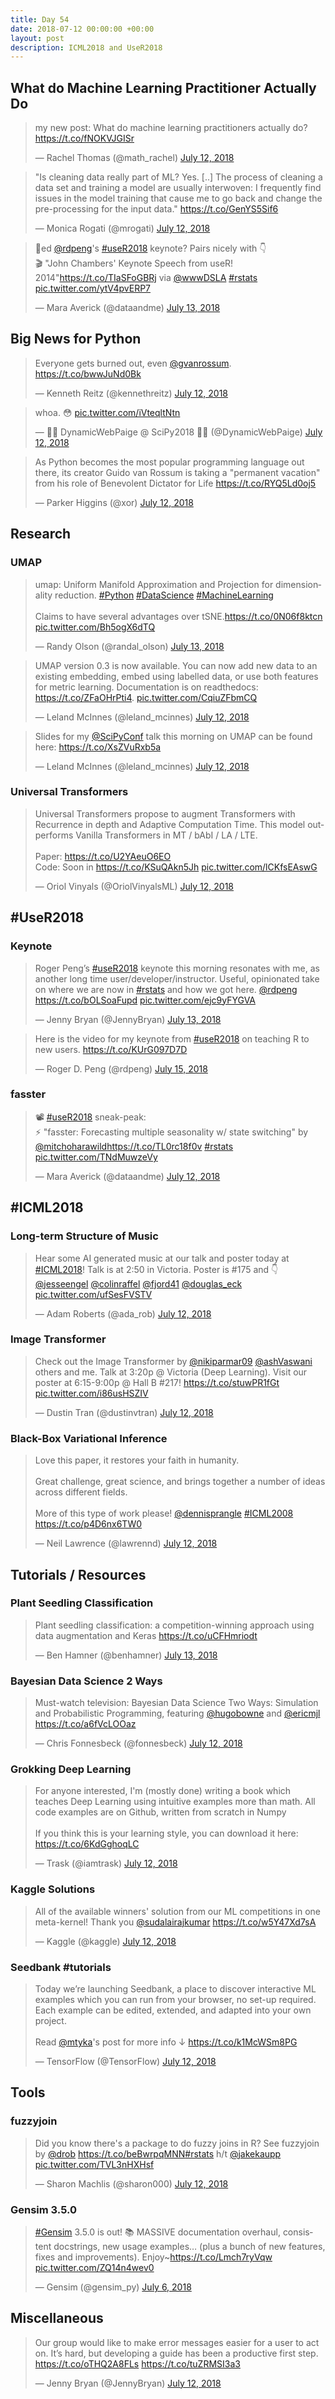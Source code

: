 ```yaml
---
title: Day 54
date: 2018-07-12 00:00:00 +00:00
layout: post
description: ICML2018 and UseR2018
---
```


## What do Machine Learning Practitioner Actually Do
<amp-twitter width="400" height="400"
             layout="responsive"
             data-tweetid="1017488895821242368">
    <blockquote placeholder><p lang="en" dir="ltr">my new post: What do machine learning practitioners actually do? <a href="https://t.co/fNOKVJGISr">https://t.co/fNOKVJGISr</a></p>&mdash; Rachel Thomas (@math_rachel) <a href="https://twitter.com/math_rachel/status/1017488895821242368?ref_src=twsrc%5Etfw">July 12, 2018</a></blockquote>
</amp-twitter>

<amp-twitter width="400" height="400"
             layout="responsive"
             data-tweetid="1017525719499341824">
    <blockquote placeholder><p lang="en" dir="ltr">&quot;Is cleaning data really part of ML? Yes. [..] The process of cleaning a data set and training a model are usually interwoven: I frequently find issues in the model training that cause me to go back and change the pre-processing for the input data.&quot; <a href="https://t.co/GenYS5Sif6">https://t.co/GenYS5Sif6</a></p>&mdash; Monica Rogati (@mrogati) <a href="https://twitter.com/mrogati/status/1017525719499341824?ref_src=twsrc%5Etfw">July 12, 2018</a></blockquote>
</amp-twitter>

<amp-twitter width="400" height="400"
             layout="responsive"
             data-tweetid="1017842613641269250">
    <blockquote placeholder><p lang="en" dir="ltr">🖤ed <a href="https://twitter.com/rdpeng?ref_src=twsrc%5Etfw">@rdpeng</a>&#39;s <a href="https://twitter.com/hashtag/useR2018?src=hash&amp;ref_src=twsrc%5Etfw">#useR2018</a> keynote? Pairs nicely with 👇<br>🎬 &quot;John Chambers&#39; Keynote Speech from useR! 2014&quot;<a href="https://t.co/TIaSFoGBRj">https://t.co/TIaSFoGBRj</a> via <a href="https://twitter.com/wwwDSLA?ref_src=twsrc%5Etfw">@wwwDSLA</a> <a href="https://twitter.com/hashtag/rstats?src=hash&amp;ref_src=twsrc%5Etfw">#rstats</a> <a href="https://t.co/ytV4pvERP7">pic.twitter.com/ytV4pvERP7</a></p>&mdash; Mara Averick (@dataandme) <a href="https://twitter.com/dataandme/status/1017842613641269250?ref_src=twsrc%5Etfw">July 13, 2018</a></blockquote>
</amp-twitter>

## Big News for Python
<amp-twitter width="400" height="400"
             layout="responsive"
             data-tweetid="1017443065127202817">
    <blockquote placeholder><p lang="en" dir="ltr">Everyone gets burned out, even <a href="https://twitter.com/gvanrossum?ref_src=twsrc%5Etfw">@gvanrossum</a>. <a href="https://t.co/bwwJuNd0Bk">https://t.co/bwwJuNd0Bk</a></p>&mdash; Kenneth Reitz (@kennethreitz) <a href="https://twitter.com/kennethreitz/status/1017443065127202817?ref_src=twsrc%5Etfw">July 12, 2018</a></blockquote>
</amp-twitter>

<amp-twitter width="400" height="400"
             layout="responsive"
             data-tweetid="1017491389565882368">
    <blockquote placeholder><p lang="en" dir="ltr">whoa. 😳 <a href="https://t.co/iVteqltNtn">pic.twitter.com/iVteqltNtn</a></p>&mdash; 👩‍💻 DynamicWebPaige @ SciPy2018 🔬🐍 (@DynamicWebPaige) <a href="https://twitter.com/DynamicWebPaige/status/1017491389565882368?ref_src=twsrc%5Etfw">July 12, 2018</a></blockquote>
</amp-twitter>

<amp-twitter width="400" height="400"
             layout="responsive"
             data-tweetid="1017442200295231488">
    <blockquote placeholder><p lang="en" dir="ltr">As Python becomes the most popular programming language out there, its creator Guido van Rossum is taking a &quot;permanent vacation&quot; from his role of Benevolent Dictator for Life <a href="https://t.co/RYQ5Ld0oj5">https://t.co/RYQ5Ld0oj5</a></p>&mdash; Parker Higgins (@xor) <a href="https://twitter.com/xor/status/1017442200295231488?ref_src=twsrc%5Etfw">July 12, 2018</a></blockquote>
</amp-twitter>

## Research
### UMAP
<amp-twitter width="400" height="400"
             layout="responsive"
             data-tweetid="1017799890385195008">
    <blockquote placeholder><p lang="en" dir="ltr">umap: Uniform Manifold Approximation and Projection for dimensionality reduction. <a href="https://twitter.com/hashtag/Python?src=hash&amp;ref_src=twsrc%5Etfw">#Python</a> <a href="https://twitter.com/hashtag/DataScience?src=hash&amp;ref_src=twsrc%5Etfw">#DataScience</a> <a href="https://twitter.com/hashtag/MachineLearning?src=hash&amp;ref_src=twsrc%5Etfw">#MachineLearning</a><br><br>Claims to have several advantages over tSNE.<a href="https://t.co/0N06f8ktcn">https://t.co/0N06f8ktcn</a> <a href="https://t.co/Bh5ogX6dTQ">pic.twitter.com/Bh5ogX6dTQ</a></p>&mdash; Randy Olson (@randal_olson) <a href="https://twitter.com/randal_olson/status/1017799890385195008?ref_src=twsrc%5Etfw">July 13, 2018</a></blockquote>
</amp-twitter>

<amp-twitter width="400" height="400"
             layout="responsive"
             data-tweetid="1017519182060105734">
    <blockquote placeholder><p lang="en" dir="ltr">UMAP version 0.3 is now available. You can now add new data to an existing embedding, embed using labelled data, or use both features for metric learning. Documentation is on readthedocs: <a href="https://t.co/ZFaOHrPti4">https://t.co/ZFaOHrPti4</a>. <a href="https://t.co/CqiuZFbmCQ">pic.twitter.com/CqiuZFbmCQ</a></p>&mdash; Leland McInnes (@leland_mcinnes) <a href="https://twitter.com/leland_mcinnes/status/1017519182060105734?ref_src=twsrc%5Etfw">July 12, 2018</a></blockquote>
</amp-twitter>

<amp-twitter width="400" height="400"
             layout="responsive"
             data-tweetid="1017465618210152450">
    <blockquote placeholder><p lang="en" dir="ltr">Slides for my <a href="https://twitter.com/SciPyConf?ref_src=twsrc%5Etfw">@SciPyConf</a> talk this morning on UMAP can be found here: <a href="https://t.co/XsZVuRxb5a">https://t.co/XsZVuRxb5a</a></p>&mdash; Leland McInnes (@leland_mcinnes) <a href="https://twitter.com/leland_mcinnes/status/1017465618210152450?ref_src=twsrc%5Etfw">July 12, 2018</a></blockquote>
</amp-twitter>

### Universal Transformers
<amp-twitter width="400" height="400"
             layout="responsive"
             data-tweetid="1017523208059260929">
    <blockquote placeholder><p lang="en" dir="ltr">Universal Transformers propose to augment Transformers with Recurrence in depth and Adaptive Computation Time. This model outperforms Vanilla Transformers in MT / bAbI / LA / LTE.<br><br>Paper: <a href="https://t.co/U2YAeuO6EO">https://t.co/U2YAeuO6EO</a><br>Code: Soon in <a href="https://t.co/KSuQAkn5Jh">https://t.co/KSuQAkn5Jh</a> <a href="https://t.co/lCKfsEAswG">pic.twitter.com/lCKfsEAswG</a></p>&mdash; Oriol Vinyals (@OriolVinyalsML) <a href="https://twitter.com/OriolVinyalsML/status/1017523208059260929?ref_src=twsrc%5Etfw">July 12, 2018</a></blockquote>
</amp-twitter>

## #UseR2018
### Keynote
<amp-twitter width="400" height="400"
             layout="responsive"
             data-tweetid="1017579549435912194">
    <blockquote placeholder><p lang="en" dir="ltr">Roger Peng’s <a href="https://twitter.com/hashtag/useR2018?src=hash&amp;ref_src=twsrc%5Etfw">#useR2018</a> keynote this morning resonates with me, as another long time user/developer/instructor. Useful, opinionated take on where we are now in <a href="https://twitter.com/hashtag/rstats?src=hash&amp;ref_src=twsrc%5Etfw">#rstats</a> and how we got here. <a href="https://twitter.com/rdpeng?ref_src=twsrc%5Etfw">@rdpeng</a> <a href="https://t.co/bOLSoaFupd">https://t.co/bOLSoaFupd</a> <a href="https://t.co/ejc9yFYGVA">pic.twitter.com/ejc9yFYGVA</a></p>&mdash; Jenny Bryan (@JennyBryan) <a href="https://twitter.com/JennyBryan/status/1017579549435912194?ref_src=twsrc%5Etfw">July 13, 2018</a></blockquote>
</amp-twitter>

<amp-twitter width="400" height="400"
             layout="responsive"
             data-tweetid="1018377414852767744">
    <blockquote placeholder><p lang="en" dir="ltr">Here is the video for my keynote from <a href="https://twitter.com/hashtag/useR2018?src=hash&amp;ref_src=twsrc%5Etfw">#useR2018</a> on teaching R to new users. <a href="https://t.co/KUrG097D7D">https://t.co/KUrG097D7D</a></p>&mdash; Roger D. Peng (@rdpeng) <a href="https://twitter.com/rdpeng/status/1018377414852767744?ref_src=twsrc%5Etfw">July 15, 2018</a></blockquote>
</amp-twitter>

### fasster
<amp-twitter width="400" height="400"
             layout="responsive"
             data-tweetid="1017518220645986305">
    <blockquote placeholder><p lang="en" dir="ltr">📽 <a href="https://twitter.com/hashtag/useR2018?src=hash&amp;ref_src=twsrc%5Etfw">#useR2018</a> sneak-peak:<br>⚡️ &quot;fasster: Forecasting multiple seasonality w/ state switching&quot; by <a href="https://twitter.com/mitchoharawild?ref_src=twsrc%5Etfw">@mitchoharawild</a><a href="https://t.co/TL0rc18f0v">https://t.co/TL0rc18f0v</a> <a href="https://twitter.com/hashtag/rstats?src=hash&amp;ref_src=twsrc%5Etfw">#rstats</a> <a href="https://t.co/TNdMuwzeVy">pic.twitter.com/TNdMuwzeVy</a></p>&mdash; Mara Averick (@dataandme) <a href="https://twitter.com/dataandme/status/1017518220645986305?ref_src=twsrc%5Etfw">July 12, 2018</a></blockquote>
</amp-twitter>

## #ICML2018
### Long-term Structure of Music
<amp-twitter width="400" height="400"
             layout="responsive"
             data-tweetid="1017376896181571589">
    <blockquote placeholder><p lang="en" dir="ltr">Hear some AI generated music at our talk and poster today at <a href="https://twitter.com/hashtag/ICML2018?src=hash&amp;ref_src=twsrc%5Etfw">#ICML2018</a>! Talk is at 2:50 in Victoria. Poster is #175 and 👇<a href="https://twitter.com/jesseengel?ref_src=twsrc%5Etfw">@jesseengel</a> <a href="https://twitter.com/colinraffel?ref_src=twsrc%5Etfw">@colinraffel</a> <a href="https://twitter.com/fjord41?ref_src=twsrc%5Etfw">@fjord41</a> <a href="https://twitter.com/douglas_eck?ref_src=twsrc%5Etfw">@douglas_eck</a> <a href="https://t.co/ufSesFVSTV">pic.twitter.com/ufSesFVSTV</a></p>&mdash; Adam Roberts (@ada_rob) <a href="https://twitter.com/ada_rob/status/1017376896181571589?ref_src=twsrc%5Etfw">July 12, 2018</a></blockquote>
</amp-twitter>

### Image Transformer
<amp-twitter width="400" height="400"
             layout="responsive"
             data-tweetid="1017343125516414976">
    <blockquote placeholder><p lang="en" dir="ltr">Check out the Image Transformer by <a href="https://twitter.com/nikiparmar09?ref_src=twsrc%5Etfw">@nikiparmar09</a> <a href="https://twitter.com/ashVaswani?ref_src=twsrc%5Etfw">@ashVaswani</a> others and me. Talk at 3:20p @ Victoria (Deep Learning). Visit our poster at 6:15-9:00p @ Hall B #217! <a href="https://t.co/stuwPR1fGt">https://t.co/stuwPR1fGt</a> <a href="https://t.co/i86usHSZIV">pic.twitter.com/i86usHSZIV</a></p>&mdash; Dustin Tran (@dustinvtran) <a href="https://twitter.com/dustinvtran/status/1017343125516414976?ref_src=twsrc%5Etfw">July 12, 2018</a></blockquote>
</amp-twitter>

### Black-Box Variational Inference
<amp-twitter width="400" height="400"
             layout="responsive"
             data-tweetid="1017353873374269445">
    <blockquote placeholder><p lang="en" dir="ltr">Love this paper, it restores your faith in humanity. <br><br>Great challenge, great science, and brings together a number of ideas across different fields.<br><br>More of this type of work please! <a href="https://twitter.com/dennisprangle?ref_src=twsrc%5Etfw">@dennisprangle</a> <a href="https://twitter.com/hashtag/ICML2008?src=hash&amp;ref_src=twsrc%5Etfw">#ICML2008</a> <a href="https://t.co/p4D6nx6TW0">https://t.co/p4D6nx6TW0</a></p>&mdash; Neil Lawrence (@lawrennd) <a href="https://twitter.com/lawrennd/status/1017353873374269445?ref_src=twsrc%5Etfw">July 12, 2018</a></blockquote>
</amp-twitter>

## Tutorials / Resources
### Plant Seedling Classification
<amp-twitter width="400" height="400"
             layout="responsive"
             data-tweetid="1017632206091534336">
    <blockquote placeholder><p lang="en" dir="ltr">Plant seedling classification: a competition-winning approach using data augmentation and Keras <a href="https://t.co/uCFHmriodt">https://t.co/uCFHmriodt</a></p>&mdash; Ben Hamner (@benhamner) <a href="https://twitter.com/benhamner/status/1017632206091534336?ref_src=twsrc%5Etfw">July 13, 2018</a></blockquote>
</amp-twitter>

### Bayesian Data Science 2 Ways
<amp-twitter width="400" height="400"
             layout="responsive"
             data-tweetid="1017555490170114049">
    <blockquote placeholder><p lang="en" dir="ltr">Must-watch television: Bayesian Data Science Two Ways: Simulation and Probabilistic Programming, featuring <a href="https://twitter.com/hugobowne?ref_src=twsrc%5Etfw">@hugobowne</a> and <a href="https://twitter.com/ericmjl?ref_src=twsrc%5Etfw">@ericmjl</a> <a href="https://t.co/a6fVcLOOaz">https://t.co/a6fVcLOOaz</a></p>&mdash; Chris Fonnesbeck (@fonnesbeck) <a href="https://twitter.com/fonnesbeck/status/1017555490170114049?ref_src=twsrc%5Etfw">July 12, 2018</a></blockquote>
</amp-twitter>

### Grokking Deep Learning
<amp-twitter width="400" height="400"
             layout="responsive"
             data-tweetid="1017501946482249728">
    <blockquote placeholder><p lang="en" dir="ltr">For anyone interested, I&#39;m (mostly done) writing a book which teaches Deep Learning using intuitive examples more than math. All code examples are on Github, written from scratch in Numpy<br><br>If you think this is your learning style, you can download it here: <a href="https://t.co/6KdGghoqLC">https://t.co/6KdGghoqLC</a></p>&mdash; Trask (@iamtrask) <a href="https://twitter.com/iamtrask/status/1017501946482249728?ref_src=twsrc%5Etfw">July 12, 2018</a></blockquote>
</amp-twitter>

### Kaggle Solutions
<amp-twitter width="400" height="400"
             layout="responsive"
             data-tweetid="1017487561953087488">
    <blockquote placeholder><p lang="en" dir="ltr">All of the available winners&#39; solution from our ML competitions in one meta-kernel! Thank you <a href="https://twitter.com/sudalairajkumar?ref_src=twsrc%5Etfw">@sudalairajkumar</a> <a href="https://t.co/w5Y47Xd7sA">https://t.co/w5Y47Xd7sA</a></p>&mdash; Kaggle (@kaggle) <a href="https://twitter.com/kaggle/status/1017487561953087488?ref_src=twsrc%5Etfw">July 12, 2018</a></blockquote>
</amp-twitter>

### Seedbank #tutorials
<amp-twitter width="400" height="400"
             layout="responsive"
             data-tweetid="1017454000361353216">
    <blockquote placeholder><p lang="en" dir="ltr">Today we’re launching Seedbank, a place to discover interactive ML examples which you can run from your browser, no set-up required. Each example can be edited, extended, and adapted into your own project.<br><br>Read <a href="https://twitter.com/mtyka?ref_src=twsrc%5Etfw">@mtyka</a>&#39;s post for more info ↓ <a href="https://t.co/k1McWSm8PG">https://t.co/k1McWSm8PG</a></p>&mdash; TensorFlow (@TensorFlow) <a href="https://twitter.com/TensorFlow/status/1017454000361353216?ref_src=twsrc%5Etfw">July 12, 2018</a></blockquote>
</amp-twitter>

## Tools
### fuzzyjoin
<amp-twitter width="400" height="400"
             layout="responsive"
             data-tweetid="1017413771499696133">
    <blockquote placeholder><p lang="en" dir="ltr">Did you know there&#39;s a package to do fuzzy joins in R? See fuzzyjoin by <a href="https://twitter.com/drob?ref_src=twsrc%5Etfw">@drob</a> <a href="https://t.co/beBwrpqMNN">https://t.co/beBwrpqMNN</a><a href="https://twitter.com/hashtag/rstats?src=hash&amp;ref_src=twsrc%5Etfw">#rstats</a> h/t <a href="https://twitter.com/jakekaupp?ref_src=twsrc%5Etfw">@jakekaupp</a> <a href="https://t.co/TVL3nHXHsf">pic.twitter.com/TVL3nHXHsf</a></p>&mdash; Sharon Machlis (@sharon000) <a href="https://twitter.com/sharon000/status/1017413771499696133?ref_src=twsrc%5Etfw">July 12, 2018</a></blockquote>
</amp-twitter>

### Gensim 3.5.0
<amp-twitter width="400" height="400"
             layout="responsive"
             data-tweetid="1015267206442180608">
    <blockquote placeholder><p lang="en" dir="ltr"><a href="https://twitter.com/hashtag/Gensim?src=hash&amp;ref_src=twsrc%5Etfw">#Gensim</a> 3.5.0 is out! 📚 MASSIVE documentation overhaul, consistent docstrings, new usage examples… (plus a bunch of new features, fixes and improvements). Enjoy~<a href="https://t.co/Lmch7ryVqw">https://t.co/Lmch7ryVqw</a> <a href="https://t.co/ZQ14n4wev0">pic.twitter.com/ZQ14n4wev0</a></p>&mdash; Gensim (@gensim_py) <a href="https://twitter.com/gensim_py/status/1015267206442180608?ref_src=twsrc%5Etfw">July 6, 2018</a></blockquote>
</amp-twitter>

## Miscellaneous
<amp-twitter width="400" height="400"
             layout="responsive"
             data-tweetid="1017528330759753728">
    <blockquote placeholder><p lang="en" dir="ltr">Our group would like to make error messages easier for a user to act on. It’s hard, but developing a guide has been a productive first step. <a href="https://t.co/oTHQ2A8FLs">https://t.co/oTHQ2A8FLs</a> <a href="https://t.co/tuZRMSI3a3">https://t.co/tuZRMSI3a3</a></p>&mdash; Jenny Bryan (@JennyBryan) <a href="https://twitter.com/JennyBryan/status/1017528330759753728?ref_src=twsrc%5Etfw">July 12, 2018</a></blockquote>
</amp-twitter>

